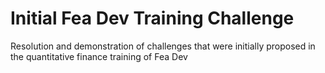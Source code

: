 # Initial Fea Dev Training Challenge
Resolution and demonstration of challenges that were initially proposed in the quantitative finance training of Fea Dev
